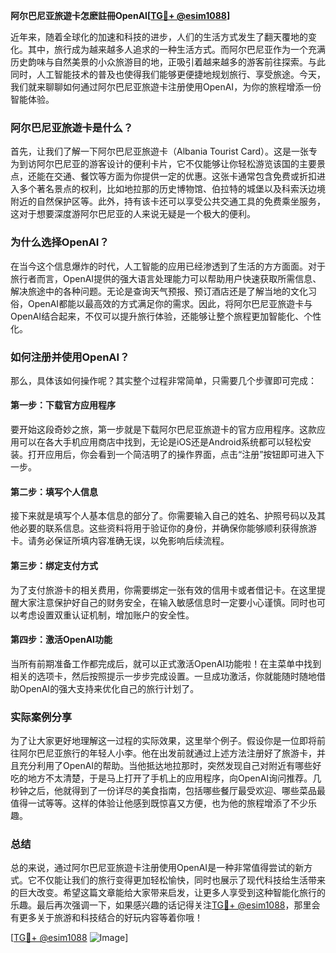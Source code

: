 **阿尔巴尼亚旅遊卡怎麽註冊OpenAI[[TG💪+ @esim1088](https://t.me/s/esim1088)]**

近年来，随着全球化的加速和科技的进步，人们的生活方式发生了翻天覆地的变化。其中，旅行成为越来越多人追求的一种生活方式。而阿尔巴尼亚作为一个充满历史韵味与自然美景的小众旅游目的地，正吸引着越来越多的游客前往探索。与此同时，人工智能技术的普及也使得我们能够更便捷地规划旅行、享受旅途。今天，我们就来聊聊如何通过阿尔巴尼亚旅遊卡注册使用OpenAI，为你的旅程增添一份智能体验。

### 阿尔巴尼亚旅遊卡是什么？

首先，让我们了解一下阿尔巴尼亚旅遊卡（Albania Tourist Card）。这是一张专为到访阿尔巴尼亚的游客设计的便利卡片，它不仅能够让你轻松游览该国的主要景点，还能在交通、餐饮等方面为你提供一定的优惠。这张卡通常包含免费或折扣进入多个著名景点的权利，比如地拉那的历史博物馆、伯拉特的城堡以及科索沃边境附近的自然保护区等。此外，持有该卡还可以享受公共交通工具的免费乘坐服务，这对于想要深度游阿尔巴尼亚的人来说无疑是一个极大的便利。

### 为什么选择OpenAI？

在当今这个信息爆炸的时代，人工智能的应用已经渗透到了生活的方方面面。对于旅行者而言，OpenAI提供的强大语言处理能力可以帮助用户快速获取所需信息、解决旅途中的各种问题。无论是查询天气预报、预订酒店还是了解当地的文化习俗，OpenAI都能以最高效的方式满足你的需求。因此，将阿尔巴尼亚旅遊卡与OpenAI结合起来，不仅可以提升旅行体验，还能够让整个旅程更加智能化、个性化。

### 如何注册并使用OpenAI？

那么，具体该如何操作呢？其实整个过程非常简单，只需要几个步骤即可完成：

#### 第一步：下载官方应用程序

要开始这段奇妙之旅，第一步就是下载阿尔巴尼亚旅遊卡的官方应用程序。这款应用可以在各大手机应用商店中找到，无论是iOS还是Android系统都可以轻松安装。打开应用后，你会看到一个简洁明了的操作界面，点击“注册”按钮即可进入下一步。

#### 第二步：填写个人信息

接下来就是填写个人基本信息的部分了。你需要输入自己的姓名、护照号码以及其他必要的联系信息。这些资料将用于验证你的身份，并确保你能够顺利获得旅游卡。请务必保证所填内容准确无误，以免影响后续流程。

#### 第三步：绑定支付方式

为了支付旅游卡的相关费用，你需要绑定一张有效的信用卡或者借记卡。在这里提醒大家注意保护好自己的财务安全，在输入敏感信息时一定要小心谨慎。同时也可以考虑设置双重认证机制，增加账户的安全性。

#### 第四步：激活OpenAI功能

当所有前期准备工作都完成后，就可以正式激活OpenAI功能啦！在主菜单中找到相关的选项卡，然后按照提示一步步完成设置。一旦成功激活，你就能随时随地借助OpenAI的强大支持来优化自己的旅行计划了。

### 实际案例分享

为了让大家更好地理解这一过程的实际效果，这里举个例子。假设你是一位即将前往阿尔巴尼亚旅行的年轻人小李。他在出发前就通过上述方法注册好了旅游卡，并且充分利用了OpenAI的帮助。当他抵达地拉那时，突然发现自己对附近有哪些好吃的地方不太清楚，于是马上打开了手机上的应用程序，向OpenAI询问推荐。几秒钟之后，他就得到了一份详尽的美食指南，包括哪些餐厅最受欢迎、哪些菜品最值得一试等等。这样的体验让他感到既惊喜又方便，也为他的旅程增添了不少乐趣。

### 总结

总的来说，通过阿尔巴尼亚旅遊卡注册使用OpenAI是一种非常值得尝试的新方式。它不仅能让我们的旅行变得更加轻松愉快，同时也展示了现代科技给生活带来的巨大改变。希望这篇文章能给大家带来启发，让更多人享受到这种智能化旅行的乐趣。最后再次强调一下，如果感兴趣的话记得关注[TG💪+ @esim1088](https://t.me/s/esim1088)，那里会有更多关于旅游和科技结合的好玩内容等着你哦！

[[TG💪+ @esim1088](https://t.me/s/esim1088) ![Image](https://i.postimg.cc/4NQfJmqS/Snipaste-2025-05-13-00-14-12.png)]